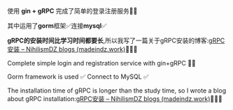 
使用 **gin + gRPC** 完成了简单的登录注册服务🤪🤪

其中运用了**gorm**框架✅连接**mysql**✅

**gRPC的安装时间比学习时间都要长**,所以我写了一篇关于gRPC安装的博客:[gRPC安装 – NihilismDZ blogs (madeindz.work)](http://hello.madeindz.work/index.php/2022/12/02/grpcdownload/)💖💖💖



Complete simple login and registration service with gin+gRPC 🤪🤪

Gorm framework is used ✅ Connect to MySQL ✅

The installation time of gRPC is longer than the study time, so I wrote a blog about gRPC installation:[gRPC安装 – NihilismDZ blogs (madeindz.work)](http://hello.madeindz.work/index.php/2022/12/02/grpcdownload/)💖💖💖
